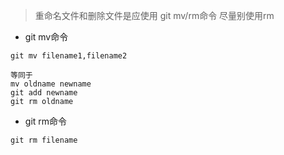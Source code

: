 > 重命名文件和删除文件是应使用 git mv/rm命令
> 尽量别使用rm

- git mv命令
```
git mv filename1,filename2

等同于
mv oldname newname
git add newname
git rm oldname
```

- git rm命令
```
git rm filename
```
